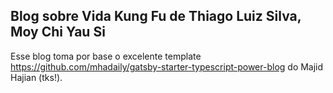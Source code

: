## Blog sobre Vida Kung Fu de Thiago Luiz Silva, Moy Chi Yau Si

Esse blog toma por base o excelente template https://github.com/mhadaily/gatsby-starter-typescript-power-blog do Majid Hajian (tks!).
